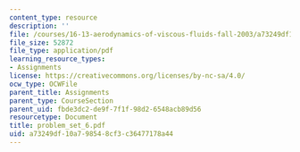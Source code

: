 ```yaml
---
content_type: resource
description: ''
file: /courses/16-13-aerodynamics-of-viscous-fluids-fall-2003/a73249df10a798548cf3c36477178a44_problem_set_6.pdf
file_size: 52872
file_type: application/pdf
learning_resource_types:
- Assignments
license: https://creativecommons.org/licenses/by-nc-sa/4.0/
ocw_type: OCWFile
parent_title: Assignments
parent_type: CourseSection
parent_uid: fbde3dc2-de9f-7f1f-98d2-6548acb89d56
resourcetype: Document
title: problem_set_6.pdf
uid: a73249df-10a7-9854-8cf3-c36477178a44
---
```

